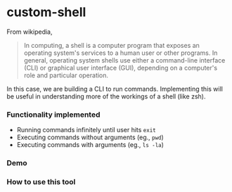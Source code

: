 # custom-shell

From wikipedia,
>In computing, a shell is a computer program that exposes an operating system's services to a human user or other programs. In general, operating system shells use either a command-line interface (CLI) or graphical user interface (GUI), depending on a computer's role and particular operation.

In this case, we are building a CLI to run commands. Implementing this will be useful in understanding more of the workings of a shell (like zsh).

### Functionality implemented
- Running commands infinitely until user hits `exit` 
- Executing commands without arguments (eg., `pwd`)
- Executing commands with arguments (eg., `ls -la`)

### Demo


### How to use this tool